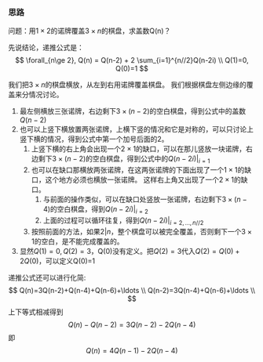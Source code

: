 ### 思路

问题：用$1\times 2$的诺牌覆盖$3\times n$的棋盘，求盖数Q(n)？

先说结论，递推公式是：
$$
\forall_{n\ge 2}, Q(n) = Q(n-2) + 2 \sum_{i=1}^{n//2}Q(n-2i) \\
Q(1)=0, Q(0)=1
$$

我们把$3\times n$的棋盘横放，从左到右用诺牌覆盖棋盘。
我们根据棋盘左侧边缘的覆盖来分情况讨论。
1. 最左侧横放三张诺牌，右边剩下$3\times (n-2)$的空白棋盘，得到公式中的盖数$Q(n-2)$
2. 也可以上竖下横放置两张诺牌，上横下竖的情况和它是对称的，可以只讨论上竖下横的情况，得到公式中第一个加号后面的2。
   1. 上竖下横的右上角会出现一个$2\times 1$的缺口，可以在那儿竖放一块诺牌，右边剩下$3\times (n-2)$的空白棋盘，得到公式中的$Q(n-2i)|_{i=1}$
   2. 也可以在缺口那横放两张诺牌，在这两张诺牌的下面出现了一个$1\times 1$的缺口，这个地方必须也横放一张诺牌。
   这样右上角又出现了一个$2\times 1$的缺口。
      1. 与前面的操作类似，可以在缺口处竖放一张诺牌，右边剩下$3\times (n-4)$的空白棋盘，得到$Q(n-2i)|_{i=2}$
      2. 上面的过程可以循环往复，得到$Q(n-2i)|_{i=2,\dots,n//2}$
   3. 按照前面的方法，如果$2|n$，整个棋盘可以被完全覆盖，否则剩下一个$3\times 1$的空白，是不能完成覆盖的。
3. 显然$Q(1)=0, Q(2)=3$，Q(0)没有定义。把$Q(2)=3$代入$Q(2)=Q(0)+2Q(0)$，可以定义Q(0)=1

递推公式还可以进行化简:
$$
Q(n)=3Q(n-2)+Q(n-4)+Q(n-6)+\ldots \\
Q(n-2)=3Q(n-4)+Q(n-6)+\ldots \\
$$
上下等式相减得到
$$
Q(n)-Q(n-2)=3Q(n-2)-2Q(n-4)
$$
即
$$
Q(n) = 4Q(n-1)-2Q(n-4)
$$



